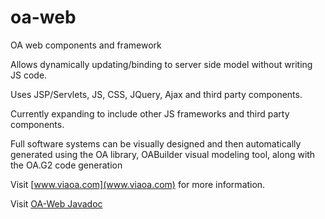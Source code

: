 # oa-web
OA web components and framework

Allows dynamically updating/binding to server side model without writing JS code.

Uses JSP/Servlets, JS, CSS, JQuery, Ajax and third party components.  

Currently expanding to include other JS frameworks and third party components.



Full software systems can be visually designed and then automatically generated using the OA library, OABuilder visual modeling tool, along with the OA.G2 code generation

Visit [www.viaoa.com](www.viaoa.com) for more information.

Visit [OA-Web Javadoc](http://viaoa.github.io/oa-web/docs/index.html)
